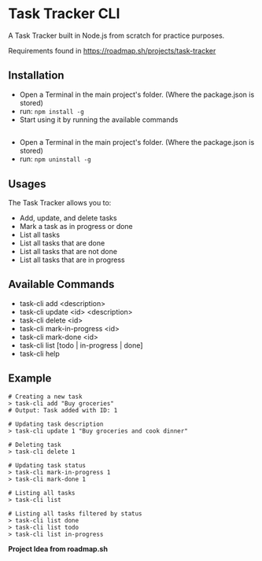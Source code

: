 # Task Tracker CLI

A Task Tracker built in Node.js from scratch for practice purposes.

Requirements found in https://roadmap.sh/projects/task-tracker

## Installation

- Open a Terminal in the main project's folder. (Where the package.json is stored)
- run: `npm install -g`
- Start using it by running the available commands

##
- Open a Terminal in the main project's folder. (Where the package.json is stored)
- run: `npm uninstall -g`

## Usages

The Task Tracker allows you to:

- Add, update, and delete tasks
- Mark a task as in progress or done
- List all tasks
- List all tasks that are done
- List all tasks that are not done
- List all tasks that are in progress

## Available Commands

- task-cli add \<description>
- task-cli update \<id> \<description>
- task-cli delete \<id>
- task-cli mark-in-progress \<id>
- task-cli mark-done \<id>
- task-cli list [todo | in-progress | done]
- task-cli help

## Example

```
# Creating a new task
> task-cli add "Buy groceries"
# Output: Task added with ID: 1

# Updating task description
> task-cli update 1 "Buy groceries and cook dinner"

# Deleting task
> task-cli delete 1

# Updating task status
> task-cli mark-in-progress 1
> task-cli mark-done 1

# Listing all tasks
> task-cli list

# Listing all tasks filtered by status
> task-cli list done
> task-cli list todo
> task-cli list in-progress
```

**Project Idea from roadmap.sh**
